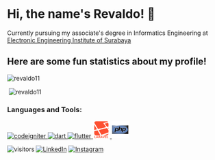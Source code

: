 # Hi, the name's Revaldo! 👋
Currently pursuing my associate's degree in Informatics Engineering at [Electronic Engineering Institute of Surabaya](https://www.pens.ac.id)

## Here are some fun statistics about my profile!

<p><img align="left" src="https://github-readme-stats.vercel.app/api/top-langs?username=revaldo11&show_icons=true&theme=dark&locale=en&layout=compact" alt="revaldo11" /></p>
<br>
<p>&nbsp<img align="center" src="https://github-readme-stats.vercel.app/api?username=revaldo11&show_icons=true&theme=onedark&title_color=a538ff&text_color=ffffff&locale=en" alt="revaldo11" /></p>

<h3 align="left">Languages and Tools:</h3>
<p align="left"> <a href="https://codeigniter.com" target="_blank" rel="noreferrer"> <img src="https://cdn.worldvectorlogo.com/logos/codeigniter.svg" alt="codeigniter" width="40" height="40"/> </a> <a href="https://dart.dev" target="_blank" rel="noreferrer"> <img src="https://www.vectorlogo.zone/logos/dartlang/dartlang-icon.svg" alt="dart" width="40" height="40"/> </a> <a href="https://flutter.dev" target="_blank" rel="noreferrer"> <img src="https://www.vectorlogo.zone/logos/flutterio/flutterio-icon.svg" alt="flutter" width="40" height="40"/> </a> <a href="https://laravel.com/" target="_blank" rel="noreferrer"> <img src="https://raw.githubusercontent.com/devicons/devicon/master/icons/laravel/laravel-plain-wordmark.svg" alt="laravel" width="40" height="40"/> </a> <a href="https://www.php.net" target="_blank" rel="noreferrer"> <img src="https://raw.githubusercontent.com/devicons/devicon/master/icons/php/php-original.svg" alt="php" width="40" height="40"/> </a> </p>


![visitors](https://visitor-badge.laobi.icu/badge?page_id=Revaldo11.Revaldo11)
<a href="https://www.linkedin.com/in/revaldoputra" target="_blank"><img src="https://img.shields.io/badge/LinkedIn-%230077B5.svg?&style=flat-square&logo=linkedin&logoColor=white" alt="LinkedIn"></a>
<a href="https://www.instagram.com/hallo.valdo/" target="_blank"><img src="https://img.shields.io/badge/Instagram-%23E4405F.svg?&style=flat-square&logo=instagram&logoColor=white" alt="Instagram"></a>
